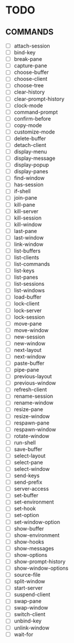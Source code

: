 # TODO

## COMMANDS

- [ ] attach-session
- [ ] bind-key
- [ ] break-pane
- [ ] capture-pane
- [ ] choose-buffer
- [ ] choose-client
- [ ] choose-tree
- [ ] clear-history
- [ ] clear-prompt-history
- [ ] clock-mode
- [ ] command-prompt
- [ ] confirm-before
- [ ] copy-mode
- [ ] customize-mode
- [ ] delete-buffer
- [ ] detach-client
- [ ] display-menu
- [ ] display-message
- [ ] display-popup
- [ ] display-panes
- [ ] find-window
- [ ] has-session
- [ ] if-shell
- [ ] join-pane
- [ ] kill-pane
- [ ] kill-server
- [ ] kill-session
- [ ] kill-window
- [ ] last-pane
- [ ] last-window
- [ ] link-window
- [ ] list-buffers
- [ ] list-clients
- [ ] list-commands
- [ ] list-keys
- [ ] list-panes
- [ ] list-sessions
- [ ] list-windows
- [ ] load-buffer
- [ ] lock-client
- [ ] lock-server
- [ ] lock-session
- [ ] move-pane
- [ ] move-window
- [ ] new-session
- [ ] new-window
- [ ] next-layout
- [ ] next-window
- [ ] paste-buffer
- [ ] pipe-pane
- [ ] previous-layout
- [ ] previous-window
- [ ] refresh-client
- [ ] rename-session
- [ ] rename-window
- [ ] resize-pane
- [ ] resize-window
- [ ] respawn-pane
- [ ] respawn-window
- [ ] rotate-window
- [ ] run-shell
- [ ] save-buffer
- [ ] select-layout
- [ ] select-pane
- [ ] select-window
- [ ] send-keys
- [ ] send-prefix
- [ ] server-access
- [ ] set-buffer
- [ ] set-environment
- [ ] set-hook
- [ ] set-option
- [ ] set-window-option
- [ ] show-buffer
- [ ] show-environment
- [ ] show-hooks
- [ ] show-messages
- [ ] show-options
- [ ] show-prompt-history
- [ ] show-window-options
- [ ] source-file
- [ ] split-window
- [ ] start-server
- [ ] suspend-client
- [ ] swap-pane
- [ ] swap-window
- [ ] switch-client
- [ ] unbind-key
- [ ] unlink-window
- [ ] wait-for
